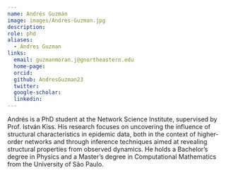 ```yaml
---
name: Andrés Guzmán
image: images/Andres-Guzman.jpg
description: 
role: phd
aliases:
  - Andres Guzman
links:
  email: guzmanmoran.j@gnortheastern.edu
  home-page:
  orcid:
  github: AndresGuzman23
  twitter: 
  google-scholar:
  linkedin:
---
```


Andrés is a PhD student at the Network Science Institute, supervised by Prof. István Kiss. His research focuses on uncovering the influence of structural characteristics in epidemic data, both in the context of higher-order networks and through inference techniques aimed at revealing structural properties from observed dynamics. He holds a Bachelor’s degree in Physics and a Master’s degree in Computational Mathematics from the University of São Paulo.